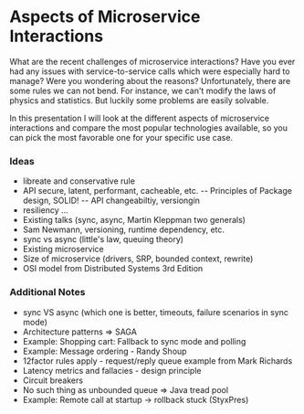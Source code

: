 # Aspects of Microservice Interactions
What are the recent challenges of microservice interactions? Have you ever had any issues with service-to-service calls which were especially hard to manage? Were you wondering about the reasons?
Unfortunately, there are some rules we can not bend. For instance, we can't modify the laws of physics and statistics. But luckily some problems are easily solvable. 

In this presentation I will look at the different aspects of microservice interactions and compare the most popular technologies available, so you can pick the most favorable one for your specific use case.



### Ideas
- libreate and conservative rule
- API secure, latent, performant, cacheable, etc.
-- Principles of Package design, SOLID!
-- API changeabiltiy, versiongin
- resiliency ...
- Existing talks (sync, async, Martin Kleppman two generals)
- Sam Newmann, versioning, runtime dependency, etc.
- sync vs async (little's law, queuing theory)
- Existing microservice 
- Size of microservice (drivers, SRP, bounded context, rewrite)
- OSI model from Distributed Systems 3rd Edition

### Additional Notes
- sync VS async (which one is better, timeouts, failure scenarios in sync mode)
- Architecture patterns => SAGA
- Example: Shopping cart: Fallback to sync mode and polling
- Example: Message ordering - Randy Shoup
- 12factor rules apply - request/reply queue example from Mark Richards
- Latency metrics and fallacies - design principle
- Circuit breakers
- No such thing as unbounded queue => Java tread pool
- Example: Remote call at startup -> rollback stuck (StyxPres)
